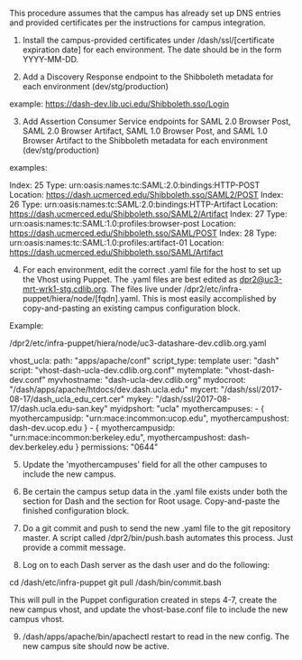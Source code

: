 This procedure assumes that the campus has already set up DNS entries and provided certificates per the instructions for campus integration.

1. Install the campus-provided certificates under /dash/ssl/[certificate expiration date] for each environment. The date should be in the form YYYY-MM-DD.

2. Add a Discovery Response endpoint to the Shibboleth metadata for each environment (dev/stg/production)

example: https://dash-dev.lib.uci.edu/Shibboleth.sso/Login

3. Add Assertion Consumer Service endpoints for SAML 2.0 Browser Post, SAML 2.0 Browser Artifact, SAML 1.0 Browser Post, and SAML 1.0 Browser Artifact to the Shibboleth metadata for each environment (dev/stg/production)

examples:

Index: 25
Type: urn:oasis:names:tc:SAML:2.0:bindings:HTTP-POST
Location: https://dash.ucmerced.edu/Shibboleth.sso/SAML2/POST
Index: 26
Type: urn:oasis:names:tc:SAML:2.0:bindings:HTTP-Artifact
Location: https://dash.ucmerced.edu/Shibboleth.sso/SAML2/Artifact
Index: 27
Type: urn:oasis:names:tc:SAML:1.0:profiles:browser-post
Location: https://dash.ucmerced.edu/Shibboleth.sso/SAML/POST
Index: 28
Type: urn:oasis:names:tc:SAML:1.0:profiles:artifact-01
Location: https://dash.ucmerced.edu/Shibboleth.sso/SAML/Artifact

4. For each environment, edit the correct .yaml file for the host to set up the Vhost using Puppet. The .yaml files are best edited as dpr2@uc3-mrt-wrk1-stg.cdlib.org. The files live under /dpr2/etc/infra-puppet/hiera/node/[fqdn].yaml. This is most easily accomplished by copy-and-pasting an existing campus configuration block.

Example:

/dpr2/etc/infra-puppet/hiera/node/uc3-datashare-dev.cdlib.org.yaml

  vhost_ucla:
    path: "apps/apache/conf"
    script_type: template
    user: "dash"
    script: "vhost-dash-ucla-dev.cdlib.org.conf"
    mytemplate: "vhost-dash-dev.conf"
    myvhostname: "dash-ucla-dev.cdlib.org"
    mydocroot: "/dash/apps/apache/htdocs/dev.dash.ucla.edu"
    mycert: "/dash/ssl/2017-08-17/dash_ucla_edu_cert.cer"
    mykey: "/dash/ssl/2017-08-17/dash.ucla.edu-san.key"
    myidpshort: "ucla"
    myothercampuses:
      - { myothercampusidp: "urn:mace:incommon:ucop.edu", myothercampushost: dash-dev.ucop.edu }
      - { myothercampusidp: "urn:mace:incommon:berkeley.edu", myothercampushost: dash-dev.berkeley.edu }
    permissions: "0644"

5. Update the 'myothercampuses' field for all the other campuses to include the new campus.

6. Be certain the campus setup data in the .yaml file exists under both the section for Dash and the section for Root usage. Copy-and-paste the finished configuration block.

7. Do a git commit and push to send the new .yaml file to the git repository master. A script called /dpr2/bin/push.bash automates this process. Just provide a commit message.

8. Log on to each Dash server as the dash user and do the following:

cd /dash/etc/infra-puppet
git pull
/dash/bin/commit.bash

This will pull in the Puppet configuration created in steps 4-7, create the new campus vhost, and update the vhost-base.conf file to include the new campus vhost.

9. /dash/apps/apache/bin/apachectl restart to read in the new config. The new campus site should now be active.
